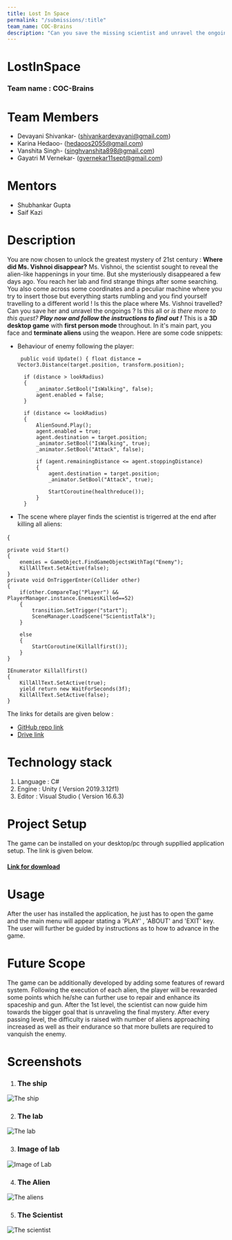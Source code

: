 ```yaml
---
title: Lost In Space
permalink: "/submissions/:title"
team_name: COC-Brains
description: "Can you save the missing scientist and unravel the ongoings ? Is this all or is there more to this quest?"
---
```



# LostInSpace
### **Team name : COC-Brains**
# **Team Members**
* Devayani Shivankar- (shivankardevayani@gmail.com)
* Karina Hedaoo- (hedaoos2055@gmail.com)
* Vanshita Singh- (singhvanshita898@gmail.com)
* Gayatri M Vernekar- (gvernekar11sept@gmail.com)
# **Mentors**
* Shubhankar Gupta
* Saif Kazi
# **Description**
You are now chosen to unlock the greatest mystery of 21st century : **Where did Ms. Vishnoi disappear?**
Ms. Vishnoi, the scientist sought to reveal the alien-like happenings in your time. But she mysteriously disappeared a few days ago. You reach her lab and find strange things after some searching. You also come across some coordinates and a peculiar machine where you try to insert those but everything starts rumbling and you find yourself travelling to a different world ! Is this the place where Ms. Vishnoi travelled? Can you save her and unravel the ongoings ? Is this all or *is there more to this quest?*
***Play now and follow the instructions to find out !***
This is a **3D desktop game** with **first person mode** throughout. In it's main part, you face and **terminate aliens** using the weapon. Here are some code snippets:
* Behaviour of enemy following the player:


       public void Update() { float distance = Vector3.Distance(target.position, transform.position);
    
        if (distance > lookRadius)
        {
            _animator.SetBool("IsWalking", false);
            agent.enabled = false;
        }

        if (distance <= lookRadius)
        {
            AlienSound.Play();
            agent.enabled = true;
            agent.destination = target.position;
            _animator.SetBool("IsWalking", true);
            _animator.SetBool("Attack", false);

            if (agent.remainingDistance <= agent.stoppingDistance)
            {
                agent.destination = target.position;
                _animator.SetBool("Attack", true);
                      
                StartCoroutine(healthreduce());
            }
        }
   
    
* The scene where player finds the scientist is trigerred at the end after killing all aliens:

{

    private void Start()
    {
        enemies = GameObject.FindGameObjectsWithTag("Enemy");
        KillAllText.SetActive(false);
    }
    private void OnTriggerEnter(Collider other)
    {
        if(other.CompareTag("Player") && PlayerManager.instance.EnemiesKilled==52)
        {
            transition.SetTrigger("start");
            SceneManager.LoadScene("ScientistTalk");   
        }

        else
        {
            StartCoroutine(Killallfirst());
        }
    }

    IEnumerator Killallfirst()
    {
        KillAllText.SetActive(true);
        yield return new WaitForSeconds(3f);
        KillAllText.SetActive(false);
    }

 

The links for details are given below : 

* [GitHub repo link](https://devayanishivankar.github.io/COC-Brains/)
* [Drive link](https://drive.google.com/drive/folders/1hswk99uKauwniFC51uR5ICuy-NITPK6t?usp=sharing)


# **Technology stack**
1. Language : C#
2. Engine : Unity ( Version 2019.3.12f1)
3. Editor : Visual Studio ( Version 16.6.3)

# **Project Setup**
The game can be installed on your desktop/pc through suppllied application setup. The link is given below.
#### [Link for download](https://drive.google.com/file/d/1YzZn-Wd50uJQuA6YxZwLyMuVehc5YZVV/view?usp=drivesdk)

# **Usage**
After the user has installed the application, he just has to open the game and the main menu will appear stating a 'PLAY' , 'ABOUT' and 'EXIT' key. The user will further be guided by instructions as to how to advance in the game.


# **Future Scope**
The game can be additionally developed by adding some features of reward system. Following the execution of each alien, the player will be rewarded some points which he/she can further use to repair and enhance its spaceship and gun. After the 1st level, the scientist can now guide him towards the bigger goal that is unraveling the final mystery. After every passing level, the difficulty is raised with number of aliens approaching increased as well as their endurance so that more bullets are required to vanquish the enemy.


# **Screenshots**
1. ### The ship
![The ship](https://drive.google.com/uc?export=view&id=1HuQA-kR_Ox5hz0bSvBZ13301ryDWC-rm)

2. ### The lab
![The lab](https://drive.google.com/uc?export=view&id=1IL0AU9fnf-8-l6oD9IWsfHu6go4MVd7B)

3. ### Image of lab
![Image of Lab](https://drive.google.com/uc?export=view&id=1I6hhryKGoVSWEfEf6gaaq8kgx2nyjU6j)

4. ### The Alien
![The aliens](https://drive.google.com/uc?export=view&id=1IQKPY3_zunpkjjcm3F9YS6Pvo-VZj2Fz)

5. ### The Scientist
![The scientist](https://drive.google.com/uc?export=view&id=1Icvbeng4V6nd7HfStchViKcnAsAxmXkv)
